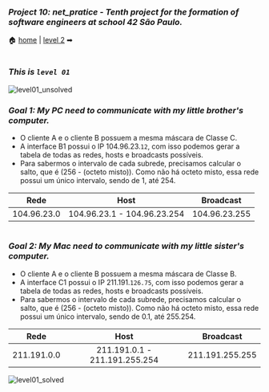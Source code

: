 ### _Project 10: net_pratice - Tenth project for the formation of software engineers at school 42 São Paulo._

🏠 [home](https://github.com/Vinicius-Santoro/42-formation-lvl2-10.net_pratice) | 
[level 2](https://github.com/Vinicius-Santoro/42-formation-lvl2-10.net_pratice/blob/main/readmes/level02.md) ➡

<h1></h1>

### _This is `level 01`_

![level01_unsolved](https://user-images.githubusercontent.com/83036509/200187198-96728260-f044-452a-a4de-aad9741a4bc7.png)


### _Goal 1: My PC need to communicate with my little brother's computer._
-  O cliente A e o cliente B possuem a mesma máscara de Classe C.
- A interface B1 possui o IP 104.96.23.`12`, com isso podemos gerar a tabela de
todas as redes, hosts e broadcasts possíveis.
- Para sabermos o intervalo de cada subrede, precisamos calcular o salto, que é (256 - (octeto misto)). Como não há octeto misto, essa rede possui um único intervalo, sendo de 1, até 254.

<div align="center">
    
| Rede       |      Host     |  Broadcast |
|:----------:|:-------------:|:----------:|
|104.96.23.0|104.96.23.1 - 104.96.23.254|104.96.23.255
    
</div>

<h1></h1>

### _Goal 2: My Mac need to communicate with my little sister's computer._
-  O cliente A e o cliente B possuem a mesma máscara de Classe B.
- A interface C1 possui o IP 211.191.`126.75`, com isso podemos gerar a tabela de
todas as redes, hosts e broadcasts possíveis.
- Para sabermos o intervalo de cada subrede, precisamos calcular o salto, que é (256 - (octeto misto)). Como não há octeto misto, essa rede possui um único intervalo, sendo de 0.1, até 255.254.

<div align="center">
    
| Rede       |      Host     |  Broadcast |
|:----------:|:-------------:|:----------:|
|211.191.0.0|211.191.0.1 - 211.191.255.254|211.191.255.255
    
</div>

![level01_solved](https://user-images.githubusercontent.com/83036509/200187248-16a74205-b3de-48ef-817b-c772b1eb6e00.png)

